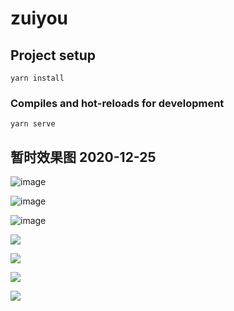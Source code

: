 # zuiyou

## Project setup

```
yarn install
```

### Compiles and hot-reloads for development

```
yarn serve
```

## 暂时效果图 2020-12-25

![image](https://github.com/JJiangZhe/zuiyou/blob/main/static-files/%E6%88%91%E7%9A%84.png)

![image](static-files/首页2.png)

![image](static-files/首页3.png)

![](static-files/首页4.png)

![](static-files/首页5.png)

![](static-files/首页6.png)

![](static-files/我的.png)
